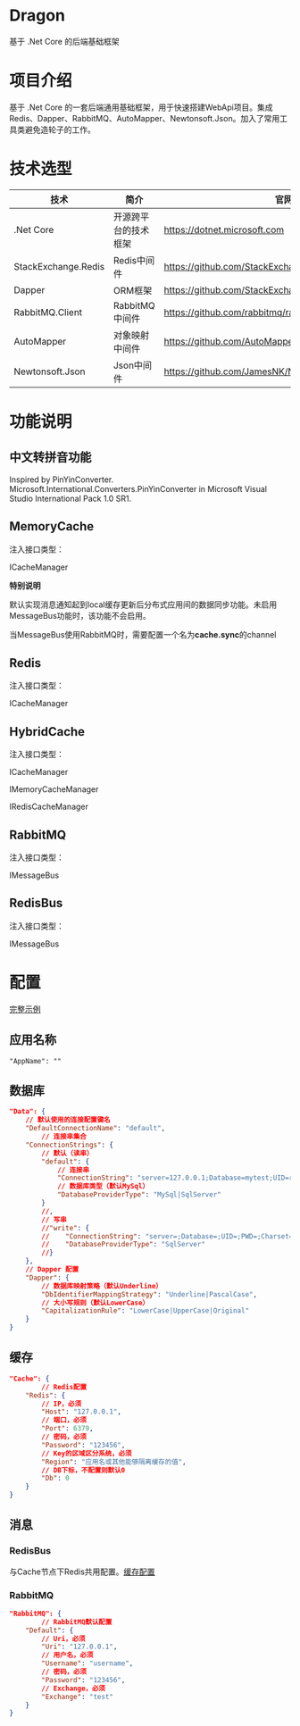 # Dragon

基于 .Net Core 的后端基础框架

# 项目介绍

基于 .Net Core 的一套后端通用基础框架，用于快速搭建WebApi项目。集成Redis、Dapper、RabbitMQ、AutoMapper、Newtonsoft.Json。加入了常用工具类避免造轮子的工作。

# 技术选型

|技术|简介|官网|
|-----|-----|-----|
|.Net Core|开源跨平台的技术框架|https://dotnet.microsoft.com|
|StackExchange.Redis|Redis中间件|https://github.com/StackExchange/StackExchange.Redis|
|Dapper|ORM框架|https://github.com/StackExchange/Dapper|
|RabbitMQ.Client|RabbitMQ中间件|https://github.com/rabbitmq/rabbitmq-dotnet-client|
|AutoMapper|对象映射中间件|https://github.com/AutoMapper/AutoMapper|
|Newtonsoft.Json|Json中间件|https://github.com/JamesNK/Newtonsoft.Json|

# 功能说明

## 中文转拼音功能
Inspired by PinYinConverter.<br />
Microsoft.International.Converters.PinYinConverter in Microsoft Visual Studio International Pack 1.0 SR1.

## MemoryCache

注入接口类型：

ICacheManager

**特别说明**

默认实现消息通知起到local缓存更新后分布式应用间的数据同步功能。未启用MessageBus功能时，该功能不会启用。

当MessageBus使用RabbitMQ时，需要配置一个名为**cache.sync**的channel

## Redis

注入接口类型：

ICacheManager

## HybridCache

注入接口类型：

ICacheManager

IMemoryCacheManager

IRedisCacheManager

## RabbitMQ

注入接口类型：

IMessageBus

## RedisBus

注入接口类型：

IMessageBus

# 配置

[完整示例](Samples/Dragon.Samples.WepApi/appsettings.json)

## 应用名称

``` text
"AppName": ""
```

## 数据库

``` json
"Data": {
    // 默认使用的连接配置键名
    "DefaultConnectionName": "default",
    	// 连接串集合
	"ConnectionStrings": {
        // 默认（读串）
		"default": {
            // 连接串
			"ConnectionString": "server=127.0.0.1;Database=mytest;UID=root;PWD=root;SslMode=None;",
            // 数据库类型（默认MySql）
			"DatabaseProviderType": "MySql|SqlServer"
		}
        //,
        // 写串
        //"write": {
        //    "ConnectionString": "server=;Database=;UID=;PWD=;Charset=utf8;SslMode=None;",
        //    "DatabaseProviderType": "SqlServer"
        //}
	},
    // Dapper 配置
	"Dapper": {
        // 数据库映射策略（默认Underline）
		"DbIdentifierMappingStrategy": "Underline|PascalCase",
        // 大小写规则（默认LowerCase）
		"CapitalizationRule": "LowerCase|UpperCase|Original"
	}
}
```

## 缓存

``` json
"Cache": {
    	// Redis配置
	"Redis": {
        // IP，必须
        "Host": "127.0.0.1",
        // 端口，必须
        "Port": 6379,
        // 密码，必须
        "Password": "123456",
        // Key的区域区分系统，必须
        "Region": "应用名或其他能够隔离缓存的值",
        // DB下标，不配置则默认0
		"Db": 0
	}
}
```

## 消息

### RedisBus

与Cache节点下Redis共用配置。[缓存配置](#缓存)

### RabbitMQ

``` json
"RabbitMQ": {
    	// RabbitMQ默认配置
	"Default": {
        // Uri，必须
        "Uri": "127.0.0.1",
        // 用户名，必须
        "Username": "username",
        // 密码，必须
        "Password": "123456",
        // Exchange，必须
        "Exchange": "test"
	}
}
```






